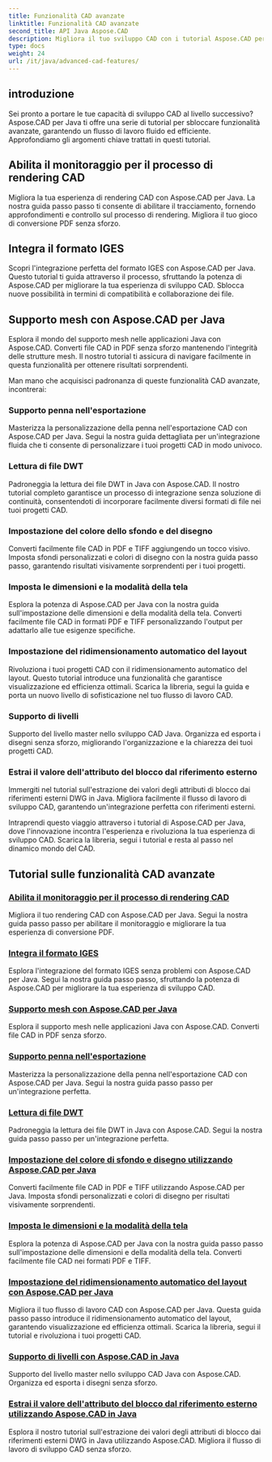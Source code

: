 ```yaml
---
title: Funzionalità CAD avanzate
linktitle: Funzionalità CAD avanzate
second_title: API Java Aspose.CAD
description: Migliora il tuo sviluppo CAD con i tutorial Aspose.CAD per Java. Scopri come abilitare il tracciamento, integrare il formato IGES, supportare il master mesh, personalizzare l'esportazione della penna, leggere file DWT e altro ancora.
type: docs
weight: 24
url: /it/java/advanced-cad-features/
---
```


## introduzione

Sei pronto a portare le tue capacità di sviluppo CAD al livello successivo? Aspose.CAD per Java ti offre una serie di tutorial per sbloccare funzionalità avanzate, garantendo un flusso di lavoro fluido ed efficiente. Approfondiamo gli argomenti chiave trattati in questi tutorial.

## Abilita il monitoraggio per il processo di rendering CAD
Migliora la tua esperienza di rendering CAD con Aspose.CAD per Java. La nostra guida passo passo ti consente di abilitare il tracciamento, fornendo approfondimenti e controllo sul processo di rendering. Migliora il tuo gioco di conversione PDF senza sforzo.

## Integra il formato IGES
Scopri l'integrazione perfetta del formato IGES con Aspose.CAD per Java. Questo tutorial ti guida attraverso il processo, sfruttando la potenza di Aspose.CAD per migliorare la tua esperienza di sviluppo CAD. Sblocca nuove possibilità in termini di compatibilità e collaborazione dei file.

## Supporto mesh con Aspose.CAD per Java
Esplora il mondo del supporto mesh nelle applicazioni Java con Aspose.CAD. Converti file CAD in PDF senza sforzo mantenendo l'integrità delle strutture mesh. Il nostro tutorial ti assicura di navigare facilmente in questa funzionalità per ottenere risultati sorprendenti.

Man mano che acquisisci padronanza di queste funzionalità CAD avanzate, incontrerai:

### Supporto penna nell'esportazione
Masterizza la personalizzazione della penna nell'esportazione CAD con Aspose.CAD per Java. Segui la nostra guida dettagliata per un'integrazione fluida che ti consente di personalizzare i tuoi progetti CAD in modo univoco.

### Lettura di file DWT
Padroneggia la lettura dei file DWT in Java con Aspose.CAD. Il nostro tutorial completo garantisce un processo di integrazione senza soluzione di continuità, consentendoti di incorporare facilmente diversi formati di file nei tuoi progetti CAD.

### Impostazione del colore dello sfondo e del disegno
Converti facilmente file CAD in PDF e TIFF aggiungendo un tocco visivo. Imposta sfondi personalizzati e colori di disegno con la nostra guida passo passo, garantendo risultati visivamente sorprendenti per i tuoi progetti.

### Imposta le dimensioni e la modalità della tela
Esplora la potenza di Aspose.CAD per Java con la nostra guida sull'impostazione delle dimensioni e della modalità della tela. Converti facilmente file CAD in formati PDF e TIFF personalizzando l'output per adattarlo alle tue esigenze specifiche.

### Impostazione del ridimensionamento automatico del layout
Rivoluziona i tuoi progetti CAD con il ridimensionamento automatico del layout. Questo tutorial introduce una funzionalità che garantisce visualizzazione ed efficienza ottimali. Scarica la libreria, segui la guida e porta un nuovo livello di sofisticazione nel tuo flusso di lavoro CAD.

### Supporto di livelli
Supporto del livello master nello sviluppo CAD Java. Organizza ed esporta i disegni senza sforzo, migliorando l'organizzazione e la chiarezza dei tuoi progetti CAD.

### Estrai il valore dell'attributo del blocco dal riferimento esterno
Immergiti nel tutorial sull'estrazione dei valori degli attributi di blocco dai riferimenti esterni DWG in Java. Migliora facilmente il flusso di lavoro di sviluppo CAD, garantendo un'integrazione perfetta con riferimenti esterni.

Intraprendi questo viaggio attraverso i tutorial di Aspose.CAD per Java, dove l'innovazione incontra l'esperienza e rivoluziona la tua esperienza di sviluppo CAD. Scarica la libreria, segui i tutorial e resta al passo nel dinamico mondo del CAD.
## Tutorial sulle funzionalità CAD avanzate
### [Abilita il monitoraggio per il processo di rendering CAD](./enable-tracking-for-cad-rendering-process/)
Migliora il tuo rendering CAD con Aspose.CAD per Java. Segui la nostra guida passo passo per abilitare il monitoraggio e migliorare la tua esperienza di conversione PDF.
### [Integra il formato IGES](./integrate-iges-format/)
Esplora l'integrazione del formato IGES senza problemi con Aspose.CAD per Java. Segui la nostra guida passo passo, sfruttando la potenza di Aspose.CAD per migliorare la tua esperienza di sviluppo CAD.
### [Supporto mesh con Aspose.CAD per Java](./mesh-support-in-cad/)
Esplora il supporto mesh nelle applicazioni Java con Aspose.CAD. Converti file CAD in PDF senza sforzo. 
### [Supporto penna nell'esportazione](./pen-support-in-export/)
Masterizza la personalizzazione della penna nell'esportazione CAD con Aspose.CAD per Java. Segui la nostra guida passo passo per un'integrazione perfetta.
### [Lettura di file DWT](./reading-dwt-files/)
Padroneggia la lettura dei file DWT in Java con Aspose.CAD. Segui la nostra guida passo passo per un'integrazione perfetta.
### [Impostazione del colore di sfondo e disegno utilizzando Aspose.CAD per Java](./setting-background-and-drawing-color/)
Converti facilmente file CAD in PDF e TIFF utilizzando Aspose.CAD per Java. Imposta sfondi personalizzati e colori di disegno per risultati visivamente sorprendenti.
### [Imposta le dimensioni e la modalità della tela](./set-canvas-size-and-mode/)
Esplora la potenza di Aspose.CAD per Java con la nostra guida passo passo sull'impostazione delle dimensioni e della modalità della tela. Converti facilmente file CAD nei formati PDF e TIFF.
### [Impostazione del ridimensionamento automatico del layout con Aspose.CAD per Java](./setting-auto-layout-scaling/)
Migliora il tuo flusso di lavoro CAD con Aspose.CAD per Java. Questa guida passo passo introduce il ridimensionamento automatico del layout, garantendo visualizzazione ed efficienza ottimali. Scarica la libreria, segui il tutorial e rivoluziona i tuoi progetti CAD.
### [Supporto di livelli con Aspose.CAD in Java](./support-of-layers-in-cad/)
Supporto del livello master nello sviluppo CAD Java con Aspose.CAD. Organizza ed esporta i disegni senza sforzo.
### [Estrai il valore dell'attributo del blocco dal riferimento esterno utilizzando Aspose.CAD in Java](./extract-block-attribute-value/)
Esplora il nostro tutorial sull'estrazione dei valori degli attributi di blocco dai riferimenti esterni DWG in Java utilizzando Aspose.CAD. Migliora il flusso di lavoro di sviluppo CAD senza sforzo.